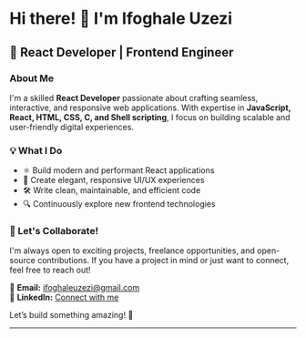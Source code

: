 # **Hi there! 👋 I'm Ifoghale Uzezi**  

## 🚀 **React Developer | Frontend Engineer**  

### **About Me**  
I'm a skilled **React Developer** passionate about crafting seamless, interactive, and responsive web applications. With expertise in **JavaScript, React, HTML, CSS, C, and Shell scripting**, I focus on building scalable and user-friendly digital experiences.  

### **💡 What I Do**  
- ⚛️ Build modern and performant React applications  
- 🎨 Create elegant, responsive UI/UX experiences  
- 🛠️ Write clean, maintainable, and efficient code  
- 🔍 Continuously explore new frontend technologies  

### **🤝 Let's Collaborate!**  
I'm always open to exciting projects, freelance opportunities, and open-source contributions. If you have a project in mind or just want to connect, feel free to reach out!  

📩 **Email:** [ifoghaleuzezi@gmail.com](mailto:ifoghaleuzezi@gmail.com)  
🔗 **LinkedIn:** [Connect with me](https://www.linkedin.com/in/ifoghale-uzezi-343646137)  

Let’s build something amazing! 🚀  

---
